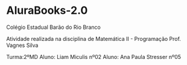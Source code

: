 # AluraBooks-2.0

Colégio Estadual Barão do Rio Branco

Atividade realizada na disciplina de Matemática II - Programação Prof. Vagnes Silva

Turma:2ºMD Aluno: Liam Miculis nº02 Aluno: Ana Paula Stresser nº05
